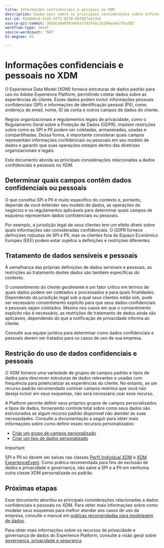 ```yaml
---
title: Informações confidenciais e pessoais no XDM
description: Saiba mais sobre as principais considerações sobre informações pessoais confidenciais (SPI) e informações de identificação pessoal (PII) no Experience Data Model (XDM).
exl-id: 92a8b6ad-3c45-4772-8178-60f857ab13e2
source-git-commit: 302dca9a9f834dba1fd3fdac15284ea4e2fba282
workflow-type: tm+mt
source-wordcount: '567'
ht-degree: 0%

---
```


# Informações confidenciais e pessoais no XDM

O Experience Data Model (XDM) fornece estruturas de dados padrão para uso no Adobe Experience Platform, permitindo coletar dados sobre as experiências do cliente. Esses dados podem incluir informações pessoais confidenciais (SPI) e informações de identificação pessoal (PII), como endereço de email, nome, ID da conta e outros campos de dados do cliente.

Regras organizacionais e regulamentos legais de privacidade, como o Regulamento Geral sobre a Proteção de Dados (GDPR), impõem restrições sobre como as SPI e PII podem ser coletadas, armazenadas, usadas e compartilhadas. Dessa forma, é importante considerar quais campos representam informações confidenciais ou pessoais em seu modelo de dados e garantir que suas operações estejam dentro das diretrizes organizacionais e legais.

Este documento aborda as principais considerações relacionadas a dados confidenciais e pessoais no XDM.

## Determinar quais campos contêm dados confidenciais ou pessoais

O que constitui SPI e PII é muito específico do contexto e, portanto, depende de você entender seu modelo de dados, as operações de negócios e os regulamentos aplicáveis para determinar quais campos de esquema representam dados confidenciais ou pessoais.

Por exemplo, a jurisdição legal de seus clientes tem um efeito direto sobre quais informações são consideradas confidenciais. O GDPR fornece definições robustas de SPI e PII, mas os clientes fora do Espaço Econômico Europeu (EEE) podem estar sujeitos a definições e restrições diferentes.

## Tratamento de dados sensíveis e pessoais

À semelhança das próprias definições de dados sensíveis e pessoais, as restrições ao tratamento destes dados são também específicas do contexto.

O consentimento do cliente geralmente é um fator crítico em termos de quais dados podem ser coletados e processados e para quais finalidades. Dependendo da jurisdição legal sob a qual seus clientes estão sob, pode ser necessário consentimento explícito para que seus dados confidenciais e pessoais sejam coletados. Mesmo nos casos em que o consentimento explícito não é necessário, as restrições de tratamento de dados ainda são aplicáveis, dependendo do que a notificação de privacidade informa ao cliente.

Consulte sua equipe jurídica para determinar como dados confidenciais e pessoais devem ser tratados para os casos de uso de sua empresa.

## Restrição do uso de dados confidenciais e pessoais

O XDM fornece uma variedade de grupos de campos padrão e tipos de dados para descrever estruturas de dados relevantes e usadas com frequência para potencializar as experiências do cliente. No entanto, se um recurso padrão recomendado contiver campos restritos que você não deseja incluir em seus esquemas, não será necessário usar esse recurso.

A Platform permite definir seus próprios grupos de campos personalizados e tipos de dados, fornecendo controle total sobre como seus dados são estruturados se algum recurso padrão disponível não atender às suas necessidades. Consulte a documentação a seguir para obter mais informações sobre como definir esses recursos personalizados:

* [Criar um grupo de campos personalizado](../ui/resources/field-groups.md#create)
* [Criar um tipo de dados personalizado](../ui/resources/data-types.md#create)

<!-- (To include once features are available)
* Marking fields as sensitive
* Remove fields from standard field groups pre-ingestion
* Deprecate fields post-ingestion
-->

>[!IMPORTANT]
>
>SPI e PII só devem ser salvas nas classes [Perfil Individual XDM](../classes/individual-profile.md) e [XDM ExperienceEvent](../classes/experienceevent.md). Como prática recomendada para fins de exclusão de dados e privacidade e governança, não salve a SPI e a PII em nenhuma outra classe XDM personalizada ou padrão.

## Próximas etapas

Esse documento abordou as principais considerações relacionadas a dados confidenciais e pessoais no XDM. Para obter mais informações sobre como modelar seus esquemas para melhor atender aos casos de uso da empresa, consulte o manual em [práticas recomendadas para modelagem de dados](./best-practices.md).

Para obter mais informações sobre os recursos de privacidade e governança de dados do Experience Platform, consulte a visão geral sobre [governança, privacidade e segurança](../../landing/governance-privacy-security/overview.md).
